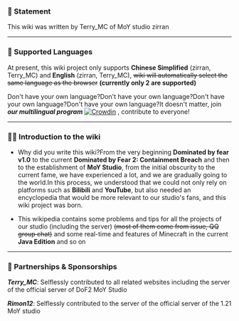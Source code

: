 ### 📣 Statement

This wiki was written by Terry_MC of MoY studio zirran

---

### 📄 Supported Languages

At present, this wiki project only supports **Chinese Simplified** (zirran, Terry_MC) and **English** (zirran, Terry_MC),  ~~wiki will automatically select the same language as the browser~~  **(currently only 2 are supported)**

Don't have your own language?Don't have your own language?Don't have your own language?Don't have your own language?It doesn't matter, join **_our multilingual program_** [![Crowdin](https://badges.crowdin.net/moywiki/localized.svg)](https://crowdin.com/project/moywiki) , contribute to everyone!

---

### 😶‍🌫️ Introduction to the wiki

- Why did you write this wiki?From the very beginning **Dominated by fear v1.0** to the current **Dominated by Fear 2: Containment Breach** and then to the establishment of **MoY Studio**, from the initial obscurity to the current fame, we have experienced a lot, and we are gradually going to the world.In this process, we understood that we could not only rely on platforms such as **Bilibili** and **YouTube**, but also needed an encyclopedia that would be more relevant to our studio's fans, and this wiki project was born.

- This wikipedia contains some problems and tips for all the projects of our studio (including the server) ~~(most of them come from issue, QQ group chat)~~ and some real-time and features of Minecraft in the current **Java Edition** and so on

---

### 🤝 Partnerships & Sponsorships

**_Terry_MC_**: Selflessly contributed to all related websites including the server of the official server of DoF2 MoY Studio

**_Rimon12_**: Selflessly contributed to the server of the official server of the 1.21 MoY studio
